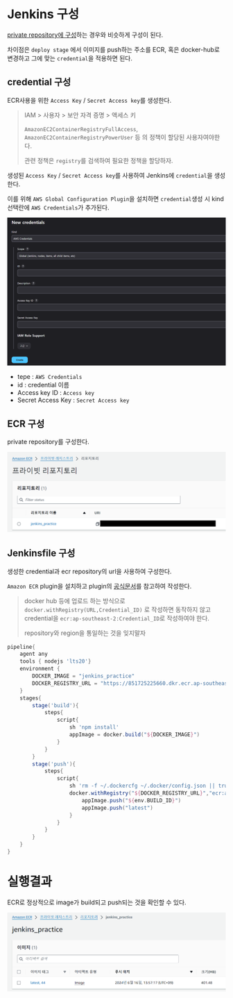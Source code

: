 # Jenkins 구성

[private repository에 구성](https://github.com/McNal1828/Jenkins-practice/tree/main/private-repository)하는 경우와 비슷하게 구성이 된다.

차이점은 `deploy stage` 에서 이미지를 push하는 주소를 ECR, 혹은 docker-hub로 변경하고 그에 맞는 `credential`을 적용하면 된다.

## credential 구성

ECR사용을 위한 `Access Key` / `Secret Access key`를 생성한다.

> IAM > 사용자 > 보안 자격 증명 > 액세스 키
>
> `AmazonEC2ContainerRegistryFullAccess`, `AmazonEC2ContainerRegistryPowerUser` 등 의 정책이 할당된 사용자여야한다.
>
> 관련 정책은 `registry`를 검색하여 필요한 정책을 할당하자.

생성된 `Access Key` / `Secret Access key`를 사용하여 Jenkins에 `credential`을 생성한다.

이를 위해 `AWS Global Configuration Plugin`을 설치하면 `credential`생성 시 kind 선택란에 `AWS Credentials`가 추가된다.

![aws_credential](./aws_credential.png)

- tepe : `AWS Credentials`
- id : credential 이름
- Access key ID : `Access key`
- Secret Access Key : `Secret Access key`

## ECR 구성

private repository를 구성한다.

![ecr_repository](./ecr_repository.png)

## Jenkinsfile 구성

생성한 credential과 ecr repository의 url을 사용하여 구성한다.

`Amazon ECR` plugin을 설치하고 plugin의 [공식문서](https://plugins.jenkins.io/amazon-ecr/)를 참고하여 작성한다.

> docker hub 등에 업로드 하는 방식으로 `docker.withRegistry(URL,Credential_ID)` 로 작성하면 동작하지 않고 credential을 `ecr:ap-southeast-2:Credential_ID`로 작성하여야 한다.
>
> repository와 region을 통일하는 것을 잊지말자

```Groovy
pipeline{
    agent any
    tools { nodejs 'lts20'}
    environment {
        DOCKER_IMAGE = "jenkins_practice"
        DOCKER_REGISTRY_URL = "https://851725225660.dkr.ecr.ap-southeast-2.amazonaws.com"
    }
    stages{
        stage('build'){
            steps{
                script{
                    sh 'npm install'
                    appImage = docker.build("${DOCKER_IMAGE}")
                }
            }
        }
        stage('push'){
            steps{
                script{
                    sh 'rm -f ~/.dockercfg ~/.docker/config.json || true'
                    docker.withRegistry("${DOCKER_REGISTRY_URL}","ecr:ap-southeast-2:aws_credential"){
                        appImage.push("${env.BUILD_ID}")
                        appImage.push("latest")
                    }
                }
            }
        }
    }
}
```

# 실행결과

ECR로 정상적으로 image가 build되고 push되는 것을 확인할 수 있다.

![ecr_success](./ecr_success.png)